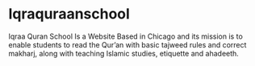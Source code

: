 # Iqraquraanschool
Iqraa Quran School Is a Website Based in Chicago and its mission is to enable students to read the Qur’an with basic tajweed rules and correct makharj, along with teaching Islamic studies, etiquette and ahadeeth.
